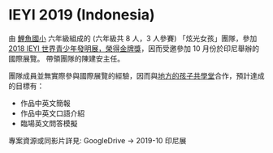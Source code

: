 # IEYI 2019 (Indonesia)

由 [鯉魚國小](https://www.facebook.com/liyu.edu/) 六年級組成的 (六年級共 8 人，3 人參賽) 「炫光女孩」團隊，參加 [2018 IEYI 世界青少年發明展，榮得金牌獎](https://www.facebook.com/permalink.php?story_fbid=2034982499918242&id=100002195342436&__xts__[0]=68.ARDz1B_cjVgLNJfvMIlzEuwBJqckHIZZUpvsmuTqV-SwXcyk6r6eynJ59Oku2S77aMOEFHU2HhWyehOlFqmD9b6J5-XWk41UhmPNfcuQUcQXuRc3QNz65YFR1QMJ0kaQs6aBfq-hLPH0H8Kn3RDpaR9_pWtXd86S99qBPE1mZ5NCocEIYiXin3m4jTQkXu2wyfGDel1HsgWJ6NCN-uAl6b3ytBkqEC2nIWwqr9jLX_mnLZoge7rHlSPWyThiHpPlKXIQ3PNw0SDTtFYFumaoc8SPA81EJo0FPN5PMy_OU2PKXPXaR5uOOsLh08WqP9JgNhvpykdSjPU9fHkR38SwAJLxE_tz&__tn__=H-R)，因而受邀參加 10 月份於印尼舉辦的國際展覽。
帶領團隊的陳建安主任。

團隊成員並無實際參與國際展覽的經驗，因而與[地方的孩子共學堂](https://www.facebook.com/kidspring2018/)合作，預計達成的目標有：

- 作品中英文簡報
- 作品中英文口語介紹
- 臨場英文問答模擬

專案資源或同影片詳見: GoogleDrive -> 2019-10 印尼展
